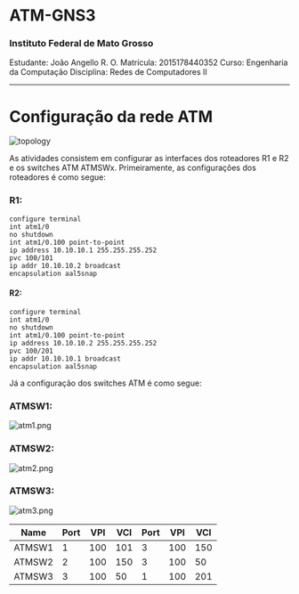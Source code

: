 # ATM-GNS3

### Instituto Federal de Mato Grosso

Estudante: João Angello R. O.
Matrícula: 2015178440352
Curso: Engenharia da Computação
Disciplina: Redes de Computadores II

---
# Configuração da rede ATM

![topology](topology.png)

As atividades consistem em configurar as interfaces dos roteadores R1 e R2 e os switches ATM ATMSWx. Primeiramente, as configurações dos roteadores é como segue:

### R1:
```
configure terminal
int atm1/0
no shutdown
int atm1/0.100 point-to-point
ip address 10.10.10.1 255.255.255.252
pvc 100/101
ip addr 10.10.10.2 broadcast
encapsulation aal5snap
```

#### R2:
```
configure terminal
int atm1/0
no shutdown
int atm1/0.100 point-to-point
ip address 10.10.10.2 255.255.255.252
pvc 100/201
ip addr 10.10.10.1 broadcast
encapsulation aal5snap
```

Já a configuração dos switches ATM é como segue:


### ATMSW1:

![atm1.png](atm1.png)


### ATMSW2:
![atm2.png](atm2.png)


### ATMSW3:
![atm3.png](atm3.png)


|Name|Port|VPI|VCI|Port|VPI|VCI|
|-|-|-|-|-|-|-|
|ATMSW1|1|100|101|3|100|150|
|ATMSW2|2|100|150|3|100|50|
|ATMSW3|3|100|50|1|100|201|
